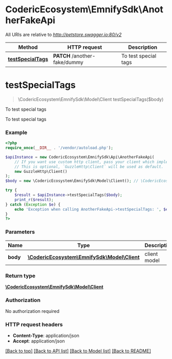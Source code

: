 # CodericEcosystem\EmnifySdk\AnotherFakeApi

All URIs are relative to *http://petstore.swagger.io:80/v2*

Method | HTTP request | Description
------------- | ------------- | -------------
[**testSpecialTags**](AnotherFakeApi.md#testSpecialTags) | **PATCH** /another-fake/dummy | To test special tags


# **testSpecialTags**
> \CodericEcosystem\EmnifySdk\Model\Client testSpecialTags($body)

To test special tags

To test special tags

### Example
```php
<?php
require_once(__DIR__ . '/vendor/autoload.php');

$apiInstance = new CodericEcosystem\EmnifySdk\Api\AnotherFakeApi(
    // If you want use custom http client, pass your client which implements `GuzzleHttp\ClientInterface`.
    // This is optional, `GuzzleHttp\Client` will be used as default.
    new GuzzleHttp\Client()
);
$body = new \CodericEcosystem\EmnifySdk\Model\Client(); // \CodericEcosystem\EmnifySdk\Model\Client | client model

try {
    $result = $apiInstance->testSpecialTags($body);
    print_r($result);
} catch (Exception $e) {
    echo 'Exception when calling AnotherFakeApi->testSpecialTags: ', $e->getMessage(), PHP_EOL;
}
?>
```

### Parameters

Name | Type | Description  | Notes
------------- | ------------- | ------------- | -------------
 **body** | [**\CodericEcosystem\EmnifySdk\Model\Client**](../Model/Client.md)| client model |

### Return type

[**\CodericEcosystem\EmnifySdk\Model\Client**](../Model/Client.md)

### Authorization

No authorization required

### HTTP request headers

 - **Content-Type**: application/json
 - **Accept**: application/json

[[Back to top]](#) [[Back to API list]](../../README.md#documentation-for-api-endpoints) [[Back to Model list]](../../README.md#documentation-for-models) [[Back to README]](../../README.md)

